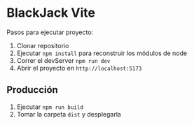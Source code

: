 # BlackJack Vite

Pasos para ejecutar proyecto:

1. Clonar repositorio
2. Ejecutar ```npm install``` para reconstruir los módulos de node
3. Correr el devServer ```npm run dev```
4. Abrir el proyecto en ```http://localhost:5173```

## Producción

1. Ejecutar ```npm run build```
2. Tomar la carpeta ```dist``` y desplegarla